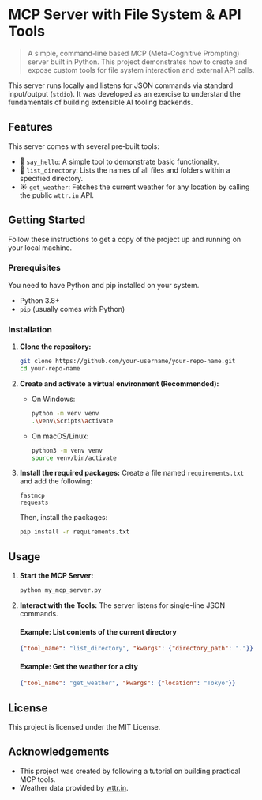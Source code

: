 # MCP Server with File System & API Tools

> A simple, command-line based MCP (Meta-Cognitive Prompting) server built in Python. This project demonstrates how to create and expose custom tools for file system interaction and external API calls.

This server runs locally and listens for JSON commands via standard input/output (`stdio`). It was developed as an exercise to understand the fundamentals of building extensible AI tooling backends.

## Features

This server comes with several pre-built tools:

*   👋 `say_hello`: A simple tool to demonstrate basic functionality.
*   📂 `list_directory`: Lists the names of all files and folders within a specified directory.
*   ☀️ `get_weather`: Fetches the current weather for any location by calling the public `wttr.in` API.

## Getting Started

Follow these instructions to get a copy of the project up and running on your local machine.

### Prerequisites

You need to have Python and pip installed on your system.
*   Python 3.8+
*   `pip` (usually comes with Python)

### Installation

1.  **Clone the repository:**
    ```sh
    git clone https://github.com/your-username/your-repo-name.git
    cd your-repo-name
    ```

2.  **Create and activate a virtual environment (Recommended):**
    *   On Windows:
        ```sh
        python -m venv venv
        .\venv\Scripts\activate
        ```
    *   On macOS/Linux:
        ```sh
        python3 -m venv venv
        source venv/bin/activate
        ```

3.  **Install the required packages:**
    Create a file named `requirements.txt` and add the following:
    ```
    fastmcp
    requests
    ```
    Then, install the packages:
    ```sh
    pip install -r requirements.txt
    ```

## Usage

1.  **Start the MCP Server:**
    ```sh
    python my_mcp_server.py
    ```

2.  **Interact with the Tools:**
    The server listens for single-line JSON commands.

    #### Example: List contents of the current directory
    ```json
    {"tool_name": "list_directory", "kwargs": {"directory_path": "."}}
    ```

    #### Example: Get the weather for a city
    ```json
    {"tool_name": "get_weather", "kwargs": {"location": "Tokyo"}}
    ```

## License

This project is licensed under the MIT License.

## Acknowledgements

*   This project was created by following a tutorial on building practical MCP tools.
*   Weather data provided by [wttr.in](https://wttr.in).